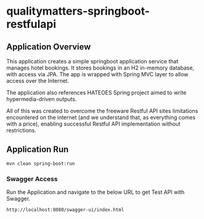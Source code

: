 # qualitymatters-springboot-restfulapi

## Application Overview
This application creates a simple springboot application service that manages hotel bookings.  It stores bookings in an H2 in-memory database, with access via JPA.  The app is wrapped with Spring MVC layer to allow access over the Internet.

The application also references HATEOES Spring project aimed to write hypermedia-driven outputs.

All of this was created to overcome the freeware Restful API sites limitations encountered on the internet (and we understand that, as everything comes with a price), enabling successful Restful API implementation without restrictions.

## Application Run

```terminal
mvn clean spring-boot:run
```

### Swagger Access
Run the Application and navigate to the below URL to get Test API with Swagger.

```terminal
http://localhost:8080/swagger-ui/index.html
```




